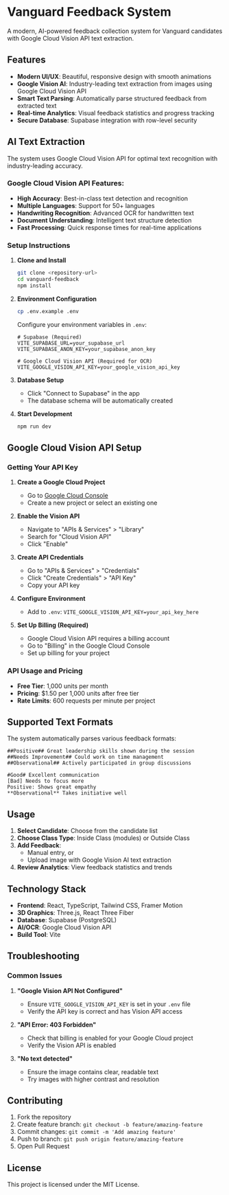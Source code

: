 # Vanguard Feedback System

A modern, AI-powered feedback collection system for Vanguard candidates with Google Cloud Vision API text extraction.

## Features

- **Modern UI/UX**: Beautiful, responsive design with smooth animations
- **Google Vision AI**: Industry-leading text extraction from images using Google Cloud Vision API
- **Smart Text Parsing**: Automatically parse structured feedback from extracted text
- **Real-time Analytics**: Visual feedback statistics and progress tracking
- **Secure Database**: Supabase integration with row-level security

## AI Text Extraction

The system uses Google Cloud Vision API for optimal text recognition with industry-leading accuracy.

### Google Cloud Vision API Features:
- **High Accuracy**: Best-in-class text detection and recognition
- **Multiple Languages**: Support for 50+ languages
- **Handwriting Recognition**: Advanced OCR for handwritten text
- **Document Understanding**: Intelligent text structure detection
- **Fast Processing**: Quick response times for real-time applications

### Setup Instructions

1. **Clone and Install**
   ```bash
   git clone <repository-url>
   cd vanguard-feedback
   npm install
   ```

2. **Environment Configuration**
   ```bash
   cp .env.example .env
   ```
   
   Configure your environment variables in `.env`:
   ```env
   # Supabase (Required)
   VITE_SUPABASE_URL=your_supabase_url
   VITE_SUPABASE_ANON_KEY=your_supabase_anon_key
   
   # Google Cloud Vision API (Required for OCR)
   VITE_GOOGLE_VISION_API_KEY=your_google_vision_api_key
   ```

3. **Database Setup**
   - Click "Connect to Supabase" in the app
   - The database schema will be automatically created

4. **Start Development**
   ```bash
   npm run dev
   ```

## Google Cloud Vision API Setup

### Getting Your API Key

1. **Create a Google Cloud Project**
   - Go to [Google Cloud Console](https://console.cloud.google.com/)
   - Create a new project or select an existing one

2. **Enable the Vision API**
   - Navigate to "APIs & Services" > "Library"
   - Search for "Cloud Vision API"
   - Click "Enable"

3. **Create API Credentials**
   - Go to "APIs & Services" > "Credentials"
   - Click "Create Credentials" > "API Key"
   - Copy your API key

4. **Configure Environment**
   - Add to `.env`: `VITE_GOOGLE_VISION_API_KEY=your_api_key_here`

5. **Set Up Billing (Required)**
   - Google Cloud Vision API requires a billing account
   - Go to "Billing" in the Google Cloud Console
   - Set up billing for your project

### API Usage and Pricing

- **Free Tier**: 1,000 units per month
- **Pricing**: $1.50 per 1,000 units after free tier
- **Rate Limits**: 600 requests per minute per project

## Supported Text Formats

The system automatically parses various feedback formats:

```
##Positive## Great leadership skills shown during the session
##Needs Improvement## Could work on time management
##Observational## Actively participated in group discussions

#Good# Excellent communication
[Bad] Needs to focus more
Positive: Shows great empathy
**Observational** Takes initiative well
```

## Usage

1. **Select Candidate**: Choose from the candidate list
2. **Choose Class Type**: Inside Class (modules) or Outside Class
3. **Add Feedback**: 
   - Manual entry, or
   - Upload image with Google Vision AI text extraction
4. **Review Analytics**: View feedback statistics and trends

## Technology Stack

- **Frontend**: React, TypeScript, Tailwind CSS, Framer Motion
- **3D Graphics**: Three.js, React Three Fiber
- **Database**: Supabase (PostgreSQL)
- **AI/OCR**: Google Cloud Vision API
- **Build Tool**: Vite

## Troubleshooting

### Common Issues

1. **"Google Vision API Not Configured"**
   - Ensure `VITE_GOOGLE_VISION_API_KEY` is set in your `.env` file
   - Verify the API key is correct and has Vision API access

2. **"API Error: 403 Forbidden"**
   - Check that billing is enabled for your Google Cloud project
   - Verify the Vision API is enabled

3. **"No text detected"**
   - Ensure the image contains clear, readable text
   - Try images with higher contrast and resolution

## Contributing

1. Fork the repository
2. Create feature branch: `git checkout -b feature/amazing-feature`
3. Commit changes: `git commit -m 'Add amazing feature'`
4. Push to branch: `git push origin feature/amazing-feature`
5. Open Pull Request

## License

This project is licensed under the MIT License.